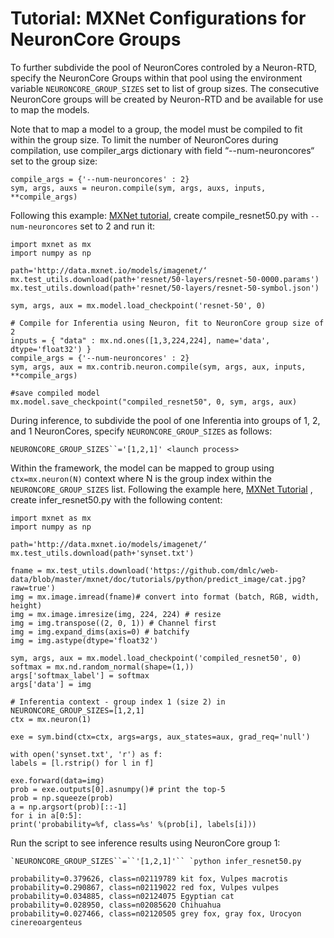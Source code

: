 # Tutorial: MXNet Configurations for NeuronCore Groups

To further subdivide the pool of NeuronCores controled by a Neuron-RTD, specify the NeuronCore Groups within that pool using the environment variable `NEURONCORE_GROUP_SIZES`  set to list of group sizes. The consecutive NeuronCore groups will be created by Neuron-RTD and be available for use to map the models. 

Note that to map a model to a group, the model must be compiled to fit within the group size. To limit the number of NeuronCores during compilation, use compiler_args dictionary with field “--num-neuroncores“ set to the group size:

```
compile_args = {'--num-neuroncores' : 2}
sym, args, auxs = neuron.compile(sym, args, auxs, inputs, **compile_args)
```

Following this example: [MXNet tutorial](./tutorial-mxnet-neuron-compile-infer.md), create compile_resnet50.py with `--num-neuroncores` set to 2 and run it:

```
import mxnet as mx
import numpy as np

path='http://data.mxnet.io/models/imagenet/‘
mx.test_utils.download(path+'resnet/50-layers/resnet-50-0000.params')
mx.test_utils.download(path+'resnet/50-layers/resnet-50-symbol.json')

sym, args, aux = mx.model.load_checkpoint('resnet-50', 0)

# Compile for Inferentia using Neuron, fit to NeuronCore group size of 2
inputs = { "data" : mx.nd.ones([1,3,224,224], name='data', dtype='float32') }
compile_args = {'--num-neuroncores' : 2}
sym, args, aux = mx.contrib.neuron.compile(sym, args, aux, inputs, **compile_args)

#save compiled model
mx.model.save_checkpoint("compiled_resnet50", 0, sym, args, aux)
```

During inference, to subdivide the pool of one Inferentia into groups of 1, 2, and 1 NeuronCores, specify `NEURONCORE_GROUP_SIZES` as follows:

`NEURONCORE_GROUP_SIZES``='[1,2,1]' <launch process>`

Within the framework, the model can be mapped to group using  `ctx=mx.neuron(N)` context where N is the group index within the `NEURONCORE_GROUP_SIZES` list. Following the example here,  [MXNet Tutorial](./[tutorial-mxnet-neuron-compile-infer.md](https://github.com/aws/aws-neuron-sdk/blob/master/docs/tutorial-mxnet-neuron-compile-infer.md)) , create infer_resnet50.py with the following content:

```
import mxnet as mx
import numpy as np

path='http://data.mxnet.io/models/imagenet/‘
mx.test_utils.download(path+'synset.txt')

fname = mx.test_utils.download('https://github.com/dmlc/web-data/blob/master/mxnet/doc/tutorials/python/predict_image/cat.jpg?raw=true')
img = mx.image.imread(fname)# convert into format (batch, RGB, width, height)
img = mx.image.imresize(img, 224, 224) # resize
img = img.transpose((2, 0, 1)) # Channel first
img = img.expand_dims(axis=0) # batchify
img = img.astype(dtype='float32')

sym, args, aux = mx.model.load_checkpoint('compiled_resnet50', 0)
softmax = mx.nd.random_normal(shape=(1,))
args['softmax_label'] = softmax
args['data'] = img

# Inferentia context - group index 1 (size 2) in NEURONCORE_GROUP_SIZES=[1,2,1]
ctx = mx.neuron(1)

exe = sym.bind(ctx=ctx, args=args, aux_states=aux, grad_req='null')

with open('synset.txt', 'r') as f:
labels = [l.rstrip() for l in f]

exe.forward(data=img)
prob = exe.outputs[0].asnumpy()# print the top-5
prob = np.squeeze(prob)
a = np.argsort(prob)[::-1]
for i in a[0:5]:
print('probability=%f, class=%s' %(prob[i], labels[i]))
```

Run the script to see inference results using NeuronCore group 1:

```
`NEURONCORE_GROUP_SIZES``=``'[1,2,1]'`` `python infer_resnet50.py

probability=0.379626, class=n02119789 kit fox, Vulpes macrotis
probability=0.290867, class=n02119022 red fox, Vulpes vulpes
probability=0.034885, class=n02124075 Egyptian cat
probability=0.028950, class=n02085620 Chihuahua
probability=0.027466, class=n02120505 grey fox, gray fox, Urocyon cinereoargenteus
```



